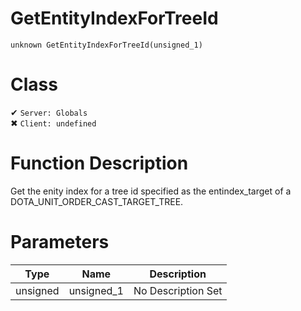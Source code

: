 # GetEntityIndexForTreeId
```
unknown GetEntityIndexForTreeId(unsigned_1)
```
# Class
✔ `Server: Globals`  
✖ `Client: undefined`  

# Function Description
Get the enity index for a tree id specified as the entindex_target of a DOTA_UNIT_ORDER_CAST_TARGET_TREE.
# Parameters
Type|Name|Description
--|--|--
unsigned|unsigned_1|No Description Set
